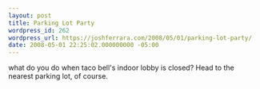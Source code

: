 ```yaml
---
layout: post
title: Parking Lot Party
wordpress_id: 262
wordpress_url: https://joshferrara.com/2008/05/01/parking-lot-party/
date: 2008-05-01 22:25:02.000000000 -05:00
---
```

<!--Mime Type of File is image/jpeg --><div class="postie-image-div"><a href="https://joshferrara.com/wp-photos/20080501-232502-1.jpg"><img src="https://joshferrara.com/wp-photos/thumb.20080501-232502-1.jpg" alt="" style="3px;" class="postie-image" /></a></div> what do you do when taco bell's indoor lobby is closed? Head to the nearest parking lot, of course.
